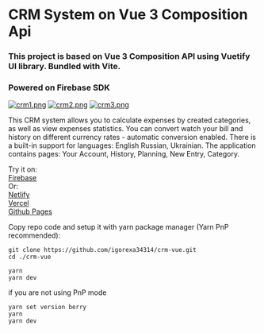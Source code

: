 # CRM System on Vue 3 Composition Api

### This project is based on Vue 3 Composition API using Vuetify UI library. Bundled with Vite. 
### Powered on Firebase SDK

[![crm1.png](https://i.postimg.cc/tTmYxCzP/crm.png)](https://postimg.cc/dkrsMFpt)
[![crm2.png](https://i.postimg.cc/SxsC1sZX/crm1.png)](https://postimg.cc/Yh5vhpBk)
[![crm3.png](https://i.postimg.cc/s2GSyLCs/crm2.png)](https://postimg.cc/Jymt5Ph2)

This CRM system allows you to calculate expenses by created categories, as well as view expenses statistics. You can convert watch your bill and history on different currency rates - automatic conversion enabled. There is a built-in support for languages: English Russian, Ukrainian.
The application contains pages: Your Account, History, Planning, New Entry, Category.

Try it on:\
[Firebase](https://crm-vue-f0e4a.web.app "CRM Vue")\
Or:\
[Netlify](https://crm-vue-igorexa34314.netlify.app "CRM Vue")\
[Vercel](https://crm-vue2023.vercel.app "CRM Vue")\
[Github Pages](https://igorexa34314.github.io/crm-vue "CRM Vue")


Copy repo code and setup it with yarn package manager (Yarn PnP recommended):
```
git clone https://github.com/igorexa34314/crm-vue.git
cd ./crm-vue
```
```
yarn
yarn dev
```  

if you are not using PnP mode
```
yarn set version berry
yarn
yarn dev
```  